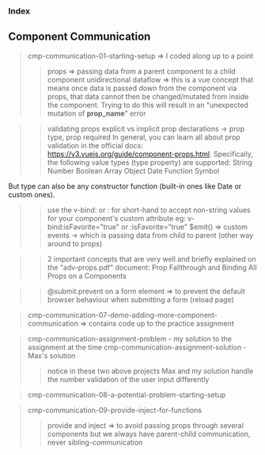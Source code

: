 ### Index

## Component Communication

> cmp-communication-01-starting-setup => I coded along up to a point
>> props => passing data from a parent component to a child component
>> unidirectional dataflow => this is a vue concept that means once data is passed down from the component via props, that data cannot then be changed/mutated from inside the component. Trying to do this will result in an "unexpected mutation of __prop_name__" error

>> validating props
>> explicit vs implicit prop declarations -> prop type, prop required
>> In general, you can learn all about prop validation in the official docs: https://v3.vuejs.org/guide/component-props.html. Specifically, the following value types (type property) are supported:
String
Number
Boolean
Array
Object
Date
Function
Symbol

But type can also be any constructor function (built-in ones like Date or custom ones).

>> use the v-bind: or : for short-hand to accept non-string values for your component's custom attribute
    eg: v-bind:isFavorite="true" or :isFavorite="true"
>> $emit() => custom events -> which is passing data from child to parent (other way around to props)

>> 2 important concepts that are very well and briefly explained on the "adv-props.pdf" document:
>> Prop Fallthrough and 
>> Binding All Props on a Components

>> @submit.prevent on a form element => to prevent the default browser behaviour when submitting a form (reload page)

> cmp-communication-07-demo-adding-more-component-communication => contains code up to the practice assignment

> cmp-communication-assignment-problem - my solution to the assignment at the time
> cmp-communication-assignment-solution - Max's solution
>> notice in these two above projects Max and my solution handle the number validation of the user input differently

> cmp-communication-08-a-potential-problem-starting-setup

> cmp-communication-09-provide-inject-for-functions
>> provide and inject => to avoid passing props through several components
>> but we always have parent-child communication, never sibling-communication